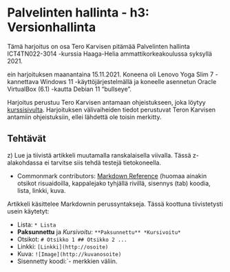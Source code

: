 # Palvelinten hallinta - h3: Versionhallinta

Tämä harjoitus on osa Tero Karvisen pitämää Palvelinten hallinta ICT4TN022-3014 -kurssia 
Haaga-Helia ammattikorkeakoulussa syksyllä 2021.

ein harjoituksen maanantaina 15.11.2021. Koneena oli Lenovo Yoga Slim 7 -kannettava 
Windows 11 -käyttöjärjestelmällä ja koneelle asennetun Oracle VirtualBox (6.1) -kautta
Debian 11 “bullseye”.

Harjoitus perustuu Tero Karvisen antamaan ohjeistukseen, joka löytyy 
[kurssisivulta](https://terokarvinen.com/2021/configuration-management-systems-palvelinten-hallinta-ict4tn022-2021-autumn/).
Harjoituksen välivaiheiden tiedot perustuvat Teron Karvisen antamiin 
ohjeistuksiin, ellei lähdettä ole toisin merkitty.

## Tehtävät

z) Lue ja tiivistä artikkeli muutamalla ranskalaisella viivalla. 
Tässä z-alakohdassa ei tarvitse siis tehdä testejä tietokoneella.

* Commonmark contributors: [Markdown Reference](https://commonmark.org/help/) 
(huomaa ainakin otsikot risuaidoilla, kappalejako tyhjällä rivillä,
 sisennys (tab) koodia, lista, linkki, kuva.

Artikkeli käsittelee Markdownin perussyntakseja. Tässä koottuna tiivistetysti
usein käytetyt:

* Lista: `* Lista`
* **Paksunnettu** ja *Kursivoitu*: `**Paksunnettu** *Kursivoitu*`
* Otsikot: `# Otsikko 1 ## Otsikko 2 ...`
* Linkki: `[Linkki](http://osoite)`
* Kuva: `![Image](http://kuvanosoite)`
* Sisennetty koodi:`- merkkien väliin.



